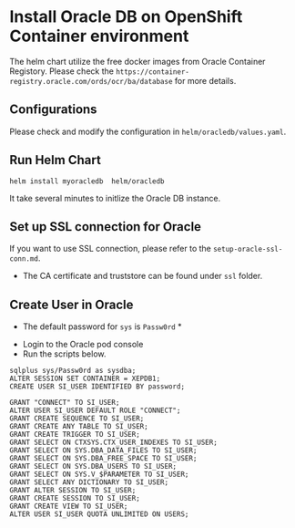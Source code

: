 # Install Oracle DB on OpenShift Container environment

The helm chart utilize the free docker images from Oracle Container Registory.
Please check the `https://container-registry.oracle.com/ords/ocr/ba/database` for more details.


## Configurations

Please check and modify the configuration in `helm/oracledb/values.yaml`.

## Run Helm Chart

```
helm install myoracledb  helm/oracledb
```

It take several minutes to initlize the Oracle DB instance.

## Set up SSL connection for Oracle

If you want to use SSL connection, please refer to the `setup-oracle-ssl-conn.md`.

* The CA certificate and truststore can be found under `ssl` folder.



## Create User in Oracle

* The default password for `sys` is `Passw0rd` *

- Login to the Oracle pod console
- Run the scripts below.

```
sqlplus sys/Passw0rd as sysdba;
ALTER SESSION SET CONTAINER = XEPDB1;
CREATE USER SI_USER IDENTIFIED BY password;

GRANT "CONNECT" TO SI_USER;
ALTER USER SI_USER DEFAULT ROLE "CONNECT";
GRANT CREATE SEQUENCE TO SI_USER;
GRANT CREATE ANY TABLE TO SI_USER;
GRANT CREATE TRIGGER TO SI_USER;
GRANT SELECT ON CTXSYS.CTX_USER_INDEXES TO SI_USER;
GRANT SELECT ON SYS.DBA_DATA_FILES TO SI_USER;
GRANT SELECT ON SYS.DBA_FREE_SPACE TO SI_USER;
GRANT SELECT ON SYS.DBA_USERS TO SI_USER;
GRANT SELECT ON SYS.V_$PARAMETER TO SI_USER;
GRANT SELECT ANY DICTIONARY TO SI_USER;
GRANT ALTER SESSION TO SI_USER;
GRANT CREATE SESSION TO SI_USER;
GRANT CREATE VIEW TO SI_USER;
ALTER USER SI_USER QUOTA UNLIMITED ON USERS;
```